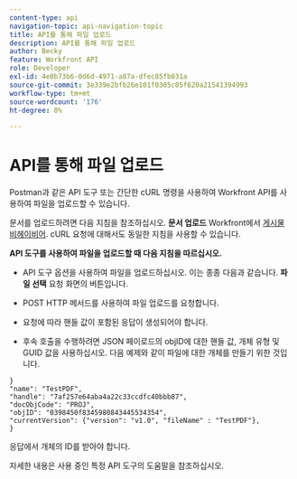 ```yaml
---
content-type: api
navigation-topic: api-navigation-topic
title: API를 통해 파일 업로드
description: API를 통해 파일 업로드
author: Becky
feature: Workfront API
role: Developer
exl-id: 4e0b73b6-0d6d-4971-a87a-dfec85fb031a
source-git-commit: 3e339e2bfb26e101f0305c05f620a21541394993
workflow-type: tm+mt
source-wordcount: '176'
ht-degree: 0%

---
```


# API를 통해 파일 업로드

Postman과 같은 API 도구 또는 간단한 cURL 명령을 사용하여 Workfront API를 사용하여 파일을 업로드할 수 있습니다.

문서를 업로드하려면 다음 지침을 참조하십시오. **문서 업로드** Workfront에서 [게시물 비헤이비어](/help/quicksilver/wf-api/general/api-basics.md#post-behavior). cURL 요청에 대해서도 동일한 지침을 사용할 수 있습니다.

**API 도구를 사용하여 파일을 업로드할 때 다음 지침을 따르십시오.**

* API 도구 옵션을 사용하여 파일을 업로드하십시오. 이는 종종 다음과 같습니다. **파일 선택** 요청 화면의 버튼입니다.

* POST HTTP 메서드를 사용하여 파일 업로드를 요청합니다.

* 요청에 따라 핸들 값이 포함된 응답이 생성되어야 합니다.

* 후속 호출을 수행하려면 JSON 페이로드의 objID에 대한 핸들 값, 개체 유형 및 GUID 값을 사용하십시오. 다음 예제와 같이 파일에 대한 개체를 만들기 위한 것입니다.

```
}
"name": "TestPDF",
"handle": "7af257e64aba4a22c33ccdfc40bbb87",
"docObjCode": "PROJ",
"objID": "0398450f8345980843445534354",
"currentVersion": {"version": "v1.0", "fileName" : "TestPDF"},
}
```

응답에서 개체의 ID를 받아야 합니다.

자세한 내용은 사용 중인 특정 API 도구의 도움말을 참조하십시오.
